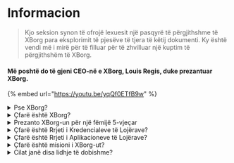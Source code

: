 # Informacion

> Kjo seksion synon të ofrojë lexuesit një pasqyrë të përgjithshme të XBorg para eksplorimit të pjesëve të tjera të këtij dokumenti. Ky është vendi më i mirë për të filluar për të zhvilluar një kuptim të përgjithshëm të XBorg.

#### Më poshtë do të gjeni CEO-në e XBorg, Louis Regis, duke prezantuar XBorg.

{% embed url="https://youtu.be/yqQf0ETfB9w" %}

<details>

<summary>Pse XBorg?</summary>

Në shoqërinë e sotme, ku koha e lirë po bëhet gjithnjë e më e shumtë, lojtarët shpenzojnë orë të pafundme duke u përfshirë në botërat e lojërave. Megjithatë, të dhënat e gjeneruara nga këto përvoja shpesh janë të nënvlerësuara dhe të fragmentuara nëpër lojëra të ndryshme. XBorg e njeh vlerën e kohës së lojtarëve dhe synon të bëjë të dhënat e tyre të kuptimplota dhe të vlefshme.

Problemi i të dhënave të fragmentuara të lojtarëve përkeqësohet nga fakti që lojtarët nuk gjithmonë shpërblehen për kontributet e tyre në suksesin e një loje. Pavarësisht se janë pjesë integrale e ekosistemit të lojërave, lojtarët shpesh nuk vërejnë asnjë vlerë të gjeneruar nga lojëra e tyre. Ky problem i rëndësishëm prek shumë lojtarë dhe kërkon një zgjidhje.

</details>

<details>

<summary>Çfarë është XBorg?</summary>

XBorg po revolucionizon industrinë e lojërave duke e fuqizuar lojtarët për të krijuar identitetin e tyre digital të lojërave nëpërmjet një rrjeti kredencialesh. Ai hap rrugën për një brez të ri të aplikacioneve dhe rasteve të përdorimit të përmirësuara të lojërave.

Me potencialin për të marrë në bord dhjetëra miliona lojtarë në ekosistemin Web3, XBorg është gati të transformojë të ardhmen e lojërave ashtu si i njohim.

XBorg mbështetet nga markat dhe investitorët më të mirë në Web3 dhe është shtëpia e lojtarëve më të konkurrueshëm në lojërat Web3.

</details>

<details>

<summary>Prezanto XBorg-un për një fëmijë 5-vjeçar</summary>

Hej atje, kalamoj! A ke luajtur ndonjëherë ndonjë lojë në tabletën ose telefonin tënd? E mirë, ka një gjë shumë e re dhe e çuditshme që quhet XBorg që do të bëjë eksperiencën tënde e lojërave edhe më argëtuese!

XBorg është si një mjet i veçantë që të ndihmon të krijojë personazhin tënd digital që mund ta përdorësh për të luajtur lojëra. Është sikur të krijojësh herojnë tënde të veçantë!

Dhe pjesa më e mirë është se heroja jote të jep fuqi të jashtëzakonshme edhe në aplikacione të tjera të argëtimit. Është sikur të jepesh fuqi të jashtëzakonshme çdo lojtari në planet.

XBorg mbështetet nga disa njerëz shumë të rëndësishëm dhe të zgjuar që mendojnë se do të ndryshojë mënyrën se si luajmë lojërat në të ardhmen. Prandaj përgatitu, sepse XBorg do të jetë një gjë shumë e madhe!

</details>

<details>

<summary>Çfarë është Rrjeti i Kredencialeve të Lojërave?</summary>

Rrjeti i kredencialeve është si një qendër personale e të dhënave të lojërave për secilin lojtar. Ai mblidh të gjitha kredencialet e lojërave të tyre nga lojërat dhe aplikacionet e ndryshme në një ID, si performanca e tyre në një lojë, komunitetet e lojërave ku i përkasin dhe numri i turneve që kanë fituar. Është identiteti digital i lojtarëve.

Sistemi ynë ndjek tre lloje të të dhënave të përdoruesit:

1. Pjesëmarrja në sportet elektronike
2. Performanca në lojëra
3. Aktiviteti social/fan

Ne mblidhim këto të dhëna nga platforma të njohura si Steam, FaceIt, Riot Games, Twitter, Discord dhe burime on-chain.

Për ta thënë teknikisht, Rrjeti i Kredencialeve të Lojërave përdor tokenët e lidhur me shpirtin e lojtarëve (NFT të papërcjellshëm) për të ruajtur të dhënat e tyre në mënyrë të sigurt. Agregatori ynë i të dhënave të avancuara, XBorg, siguron që lojtarët të jenë plotësisht pronarë të të dhënave të tyre.

Rrjeti i kredencialeve është blloku ndërtues që lejon krijimin e aplikacioneve të përmirësuara të lojërave dhe lojërave të lidhura me identitetin e lojtarëve.

Prandaj, imagjino protokollin Lens për lojërat.

</details>

<details>

<summary>Çfarë është Rrjeti i Aplikacioneve të Lojërave?</summary>

Rrjeti i aplikacioneve të lojërave është një koleksion aplikacionesh lojërash që përdorin identitetin digital të një lojtari. Rrjeti ynë i kredencialeve mund të përdoret për të krijuar aplikacione lojërash më të avancuara, si një platformë turneje që përputhet lojtarët bazuar në historinë e tyre, një platformë GameFi soulbound launchpad, ose një aplikacion takimesh lojërash që përputhet lojtarët bazuar në kredencialet e tyre. Markat gjithashtu mund të përdorin këtë rrjet për të fituar përdorues bazuar në të dhënat e lojtarit. Rrjeti i aplikacioneve të lojërave ofron mundësi të pafundme për një eksperiencë lojërash më të personalizuar dhe më të këndshme.\
\
Ne synojmë që përdorimi i rrjetit të kredencialeve të jetë i pa lejuar në mënyrë që çdo zhvillues të mund të ndërtojë aplikacione të reja të shkëlqyera :)

</details>

<details>

<summary>Çfarë është misioni i XBorg-ut?</summary>

Misioni ynë në XBorg është të fuqizojë lojtarët në mbarë botën duke u ofruar mundësi për pronësi, qeverisje dhe përvoja të shkëlqyera të përdoruesit. Ne besojmë thellësisht se e ardhmja e lojërave ndodhet në duart e lojtarëve, dhe jemi të angazhuar të jemi platforma ku ata mund të krijojnë dhe të jenë pronarë të rasteve të reja të përdorimit për industrinë e lojërave.

Në XBorg, ne i japim prioritet nevojave të lojtarëve tanë dhe punojmë për të krijuar një mjedis që inkurajon bashkëpunimin, qeverisjen e hapur, decentralizimin dhe inovacionin. Synimi ynë është të ndërtojmë një komunitet global të lojtarëve që mund të marrin pronësi të përvojave të tyre të lojërave, të krijojnë aplikacione të tyre dhe të kontribuojnë në rritjen e industrisë.

Jemi të përkushtuar të arrijmë këtë duke punuar ngushtë me lojtarët tanë për të krijuar një botë më të mirë për lojtarët kudo.

</details>

<details>

<summary>Cilat janë disa lidhje të dobishme?</summary>

* [**Website**](https://www.xborg.com)
* [**Twitter**](https://twitter.com/XBorgHQ)
* [**Discord**](https://discord.com/invite/xborg)
* [**YouTube**](https://www.youtube.com/@xborgofficial)
* [**Twitch**](https://www.twitch.tv/xborgofficial)
* [**Medium**](https://medium.com/xborg-official)
* [**Pitch deck**](https://docsend.com/view/5dwn74pn6izud3vb)
* [**App**](http://gaming.xborg.com/)
* [**Launchpad**](https://launchpad.xborg.com/)

Versioni i parë i whitepaper u publikua në korrik 2022, por tani është në rishikim dhe do të publikohet përsëri rreth Q2 2023.

</details>